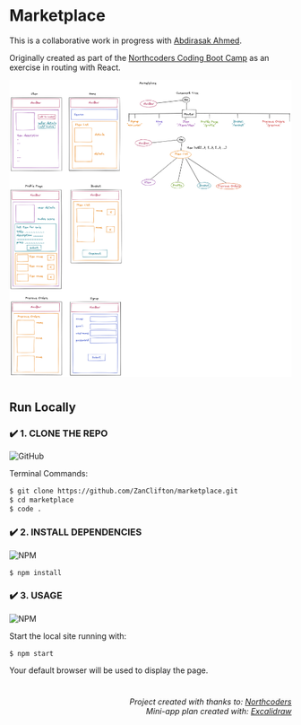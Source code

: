 # Marketplace

This is a collaborative work in progress with [Abdirasak Ahmed](https://github.com/abdirasak).

Originally created as part of the [Northcoders Coding Boot Camp](https://northcoders.com/) as an exercise in routing with React.

![Planning Diagram](https://github.com/ZanClifton/marketplace/blob/main/marketplace.png)

#
## Run Locally

### ✔️ 1. CLONE THE REPO
![GitHub](https://img.shields.io/badge/github-%23121011.svg?style=for-the-badge&logo=github&logoColor=white)

Terminal Commands:
```
$ git clone https://github.com/ZanClifton/marketplace.git
$ cd marketplace
$ code .
```

### ✔️ 2. INSTALL DEPENDENCIES
![NPM](https://img.shields.io/badge/NPM-%23000000.svg?style=for-the-badge&logo=npm&logoColor=white)
```
$ npm install
```

### ✔️ 3. USAGE
![NPM](https://img.shields.io/badge/NPM-%23000000.svg?style=for-the-badge&logo=npm&logoColor=white)

Start the local site running with:
```
$ npm start
```
Your default browser will be used to display the page.

#
<div align=right>
  <h6> Project created with thanks to: <a href="https://northcoders.com/">Northcoders</a>
  <br>Mini-app plan created with: <a href="https://excalidraw.com/">Excalidraw</a></h6> 
</div>
